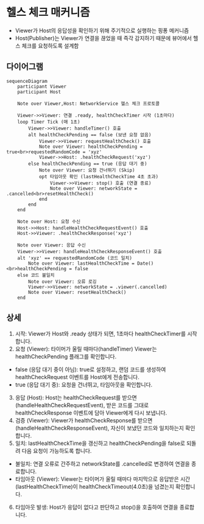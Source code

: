 # 헬스 체크 매커니즘

- Viewer가 Host의 응답성을 확인하기 위해 주기적으로 실행하는 핑퐁 메커니즘
- Host(Publisher)는 Viewer가 연결을 끊었을 때 즉각 감지하기 때문에 뷰어에서 헬스 체크를 요청하도록 설계함

## 다이어그램

```mermaid
sequenceDiagram
    participant Viewer
    participant Host

    Note over Viewer,Host: NetworkService 헬스 체크 프로토콜

    Viewer->>Viewer: 연결 .ready, healthCheckTimer 시작 (1초마다)
    loop Timer Tick (매 1초)
        Viewer->>Viewer: handleTimer() 호출
        alt healthCheckPending == false (보낸 요청 없음)
            Viewer->>Viewer: requestHealthCheck() 호출
            Note over Viewer: healthCheckPending = true<br>requestedRandomCode = 'xyz'
            Viewer->>Host: .healthCheckRequest('xyz')
        else healthCheckPending == true (응답 대기 중)
            Note over Viewer: 요청 건너뛰기 (Skip)
            opt 타임아웃 확인 (lastHealthCheckTime 4초 초과)
                Viewer->>Viewer: stop() 호출 (연결 종료)
                Note over Viewer: networkState = .cancelled<br>resetHealthCheck()
            end
        end
    end

    Note over Host: 요청 수신
    Host->>Host: handleHealthCheckRequestEvent() 호출
    Host->>Viewer: .healthCheckResponse('xyz')

    Note over Viewer: 응답 수신
    Viewer->>Viewer: handleHealthCheckResponseEvent() 호출
    alt 'xyz' == requestedRandomCode (코드 일치)
        Note over Viewer: lastHealthCheckTime = Date()<br>healthCheckPending = false
    else 코드 불일치
        Note over Viewer: 오류 로깅
        Viewer->>Viewer: networkState = .viewer(.cancelled)
        Note over Viewer: resetHealthCheck()
    end
```

## 상세

1. 시작: Viewer가 Host와 .ready 상태가 되면, 1초마다 healthCheckTimer를 시작합니다.
2. 요청 (Viewer): 타이머가 울릴 때마다(handleTimer) Viewer는 healthCheckPending 플래그를 확인합니다.
  - false (응답 대기 중이 아님): true로 설정하고, 랜덤 코드를 생성하여 healthCheckRequest 이벤트를 Host에게 전송합니다.
  - true (응답 대기 중): 요청을 건너뛰고, 타임아웃을 확인합니다.
3. 응답 (Host): Host는 healthCheckRequest를 받으면(handleHealthCheckRequestEvent), 받은 코드를 그대로 healthCheckResponse 이벤트에 담아 Viewer에게 다시 보냅니다.
4. 검증 (Viewer): Viewer가 healthCheckResponse를 받으면(handleHealthCheckResponseEvent), 자신이 보냈던 코드와 일치하는지 확인합니다.
5. 일치: lastHealthCheckTime을 갱신하고 healthCheckPending을 false로 되돌려 다음 요청이 가능하도록 합니다.
  - 불일치: 연결 오류로 간주하고 networkState를 .cancelled로 변경하여 연결을 종료합니다.
  - 타임아웃 (Viewer): Viewer는 타이머가 울릴 때마다 마지막으로 응답받은 시간(lastHealthCheckTime)이 healthCheckTimeout(4.0초)을 넘겼는지 확인합니다.
6. 타임아웃 발생: Host가 응답이 없다고 판단하고 stop()을 호출하여 연결을 종료합니다.
